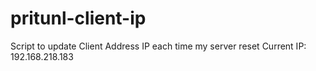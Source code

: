 # pritunl-client-ip
 Script to update Client Address IP each time my server reset
 Current IP: 192.168.218.183
